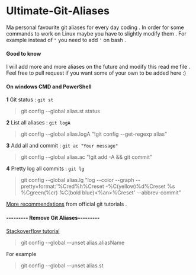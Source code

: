 # Ultimate-Git-Aliases
Ma personal favourite git aliases for every day coding . In order for some commands to work on Linux maybe you have to slightly modify them . For example instead of `"` you need to add `'` on bash .

#### Good to know
I will add more and more aliases on the future and modify this read me file . Feel free to pull request if you want some of your own to be added here :)

#### On windows CMD and PowerShell

**1** Git status : `git st`
> git config --global alias.st status

**2** List all aliases : `git logA`
> git config --global alias.logA "!git config --get-regexp alias"

**3** Add all and commit : `git ac "Your message"`
> git config --global alias.ac "!git add -A && git commit"

**4** Pretty log all commits : `git lg`
> git config --global alias.lg "log --color --graph --pretty=format:'%Cred%h%Creset -%C(yellow)%d%Creset %s %Cgreen(%cr) %C(bold blue)<%an>%Creset' --abbrev-commit"

[More recommendations](https://git-scm.com/book/en/v2/Git-Basics-Git-Aliases) from official git tutorials .

#### --------- Remove Git Aliases---------

[Stackoverflow tutorial](https://stackoverflow.com/questions/23512402/how-can-i-delete-a-git-alias)

>git config --global --unset alias.aliasName

For example

>git config --global --unset alias.st
